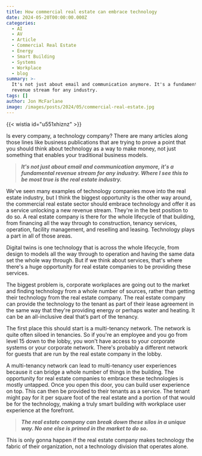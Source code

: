 ```yaml
---
title: How commercial real estate can embrace technology
date: 2024-05-20T00:00:00.000Z
categories:
  - AI
  - AV
  - Article
  - Commercial Real Estate
  - Energy
  - Smart Building
  - Systems
  - Workplace
  - blog
summary: >-
  It's not just about email and communication anymore. It's a fundamental
  revenue stream for any industry.
tags: []
author: Jon McFarlane
image: /images/posts/2024/05/commercial-real-estate.jpg
---
```

{{< wistia id="u551xhiznz" >}}

Is every company, a technology company? There are many articles along those lines like business publications that are trying to prove a point that you should think about technology as a way to make money, not just something that enables your traditional business models.

> **_It's not just about email and communication anymore, it's a fundamental revenue stream for any industry. Where I see this to be most true is the real estate industry._**

We've seen many examples of technology companies move into the real estate industry, but I think the biggest opportunity is the other way around, the commercial real estate sector should embrace technology and offer it as a service unlocking a new revenue stream. They're in the best position to do so. A real estate company is there for the whole lifecycle of that building, from financing all the way through to construction, tenancy services, operation, facility management, and reselling and leasing. Technology plays a part in all of those areas.

Digital twins is one technology that is across the whole lifecycle, from design to models all the way through to operation and having the same data set the whole way through. But if we think about services, that's where there's a huge opportunity for real estate companies to be providing these services.

The biggest problem is, corporate workplaces are going out to the market and finding technology from a whole number of sources, rather than getting their technology from the real estate company. The real estate company can provide the technology to the tenant as part of their lease agreement in the same way that they're providing energy or perhaps water and heating. It can be an all-inclusive deal that’s part of the tenancy.

The first place this should start is a multi-tenancy network. The network is quite often siloed in tenancies. So if you're an employee and you go from level 15 down to the lobby, you won't have access to your corporate systems or your corporate network. There's probably a different network for guests that are run by the real estate company in the lobby.

A multi-tenancy network can lead to multi-tenancy user experiences because it can bridge a whole number of things in the building. The opportunity for real estate companies to embrace these technologies is mostly untapped. Once you open this door, you can build user experience on top. This can then be provided to their tenants as a service. The tenant might pay for it per square foot of the real estate and a portion of that would be for the technology, making a truly smart building with workplace user experience at the forefront.

> **_The real estate company can break down these silos in a unique way. No one else is primed in the market to do so._**

This is only gonna happen if the real estate company makes technology the fabric of their organization, not a technology division that operates alone.
